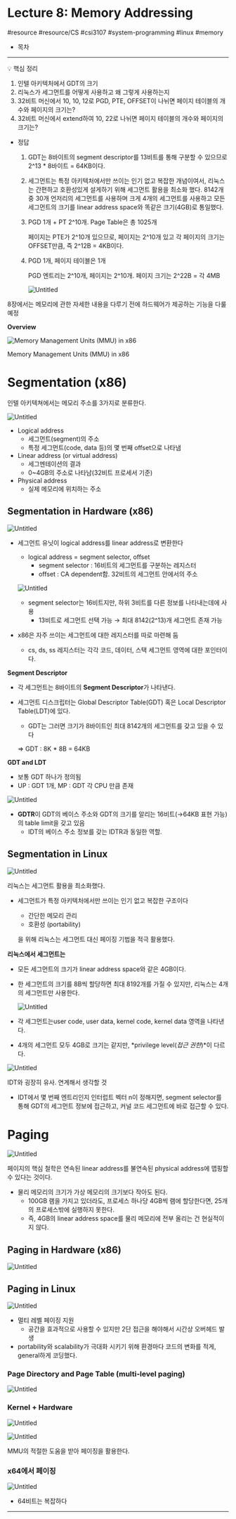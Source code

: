 # Lecture 8: Memory Addressing
#resource #resource/CS #csi3107 #system-programming #linux #memory

- 목차

---

<aside>
💡 핵심 정리

1. 인텔 아키텍처에서 GDT의 크기
2. 리눅스가 세그먼트를 어떻게 사용하고 왜 그렇게 사용하는지
3. 32비트 머신에서 10, 10, 12로 PGD, PTE, OFFSET이 나뉘면 페이지 테이블의 개수와 페이지의 크기는?
4. 32비트 머신에서 extend하여 10, 22로 나뉘면 페이지 테이블의 개수와 페이지의 크기는?
</aside>

- 정답
    1. GDT는 8바이트의 segment descriptor를 13비트를 통해 구분할 수 있으므로 2^13 * 8바이트 = 64KB이다.
    2. 세그먼트는 특정 아키텍처에서만 쓰이는 인기 없고 복잡한 개념이여서, 리눅스는 간편하고 호환성있게 설게하기 위해 세그먼트 활용을 최소화 했다. 8142개 중 30개 언저리의 세그먼트를 사용하며 크게 4개의 세그먼트를 사용하고 모든 세그먼트의 크기를 linear address space와 똑같은 크기(4GB)로 통일했다.
    3. PGD 1개 + PT 2^10개. Page Table은 총 1025개
        
        페이지는 PTE가 2^10개 있으므로, 페이지는 2^10개 있고 각 페이지의 크기는 OFFSET만큼, 즉 2^12B = 4KB이다.
        
    4. PGD 1개, 페이지 테이블은 1개
        
        PGD 엔트리는 2^10개, 페이지는 2^10개. 페이지 크기는 2^22B = 각 4MB
        
        ![Untitled](Lecture%208%20Memory%20Addressing%20b6a354b270ac4d0d879b5b188d343208/Untitled.png)
        

8장에서는 메모리에 관한 자세한 내용을 다루기 전에 하드웨어가 제공하는 기능을 다룰 예정

**Overview**

![Memory Management Units (MMU) in x86](Lecture%208%20Memory%20Addressing%20b6a354b270ac4d0d879b5b188d343208/Untitled%201.png)

Memory Management Units (MMU) in x86

# Segmentation (x86)

인텔 아키텍쳐에서는 메모리 주소를 3가지로 분류한다.

![Untitled](Lecture%208%20Memory%20Addressing%20b6a354b270ac4d0d879b5b188d343208/Untitled%202.png)

- Logical address
    - 세그먼트(segment)의 주소
    - 특정 세그먼트(code, data 등)의 몇 번째 offset으로 나타냄
- Linear address (or virtual address)
    - 세그멘테이션의 결과
    - 0~4GB의 주소로 나타남(32비트 프로세서 기준)
- Physical address
    - 실제 메모리에 위치하는 주소

## Segmentation in Hardware (x86)

![Untitled](Lecture%208%20Memory%20Addressing%20b6a354b270ac4d0d879b5b188d343208/Untitled%203.png)

- 세그먼트 유닛이 logical address를 linear address로 변환한다
    - logical address = segment selector, offset
        - segment selector : 16비트의 세그먼트를 구분하는 레지스터
        - offset : CA dependent함. 32비트의 세그먼트 안에서의 주소
    
    ![Untitled](Lecture%208%20Memory%20Addressing%20b6a354b270ac4d0d879b5b188d343208/Untitled%204.png)
    
    - segment selector는 16비트지만, 하위 3비트를 다른 정보를 나타내는데에 사용
        - 13비트로 세그먼트 선택 가능 → 최대 8142(2^13)개 세그먼트 존재 가능
- x86은 자주 쓰이는 세그먼트에 대한 레지스터를 따로 마련해 둠
    - cs, ds, ss 레지스터는 각각 코드, 데이터, 스택 세그먼트 영역에 대한 포인터이다.

**Segment Descriptor**

- 각 세그먼트는 8바이트의 ******************Segment Descriptor******************가 나타낸다.
- 세그먼트 디스크립터는 Global Descriptor Table(GDT) 혹은 Local Descriptor Table(LDT)에 있다.
    - GDT는 그러면 크기가 8바이트인 최대 8142개의 세그먼트를 갖고 있을 수 있다
    
    ⇒ GDT : 8K * 8B = 64KB
    

**GDT and LDT**

- 보통 GDT 하나가 정의됨
- UP : GDT 1개, MP : GDT 각 CPU 만큼 존재

![Untitled](Lecture%208%20Memory%20Addressing%20b6a354b270ac4d0d879b5b188d343208/Untitled%205.png)

- **GDTR**이 GDT의 베이스 주소와 GDT의 크기를 알리는 16비트(→64KB 표현 가능)의 table limit을 갖고 있음
    - IDT의 베이스 주소 정보를 갖는 IDTR과 동일한 역할.

## Segmentation in Linux

![Untitled](Lecture%208%20Memory%20Addressing%20b6a354b270ac4d0d879b5b188d343208/Untitled%206.png)

리눅스는 세그먼트 활용을 최소화했다.

- 세그먼트가 특정 아키텍처에서만 쓰이는 인기 없고 복잡한 구조이다
    - 간단한 메모리 관리
    - 호환성 (portability)
    
    을 위해 리눅스는 세그먼트 대신 페이징 기법을 적극 활용했다.
    

**리눅스에서 세그먼트는**

- 모든 세그먼트의 크기가 linear address space와 같은 4GB이다.
- 한 세그먼트의 크기를 8B씩 할당하면 최대 8192개를 가질 수 있지만, 리눅스는 4개의 세그먼트만 사용한다.
    
    ![Untitled](Lecture%208%20Memory%20Addressing%20b6a354b270ac4d0d879b5b188d343208/Untitled%207.png)
    
- 각 세그먼트는user code, user data, kernel code, kernel data 영역을 나타낸다.
- 4개의 세그먼트 모두 4GB로 크기는 같지만, *privilege level(*접근 권한*)*이 다르다.

![Untitled](Lecture%208%20Memory%20Addressing%20b6a354b270ac4d0d879b5b188d343208/Untitled%208.png)

IDT와 굉장히 유사. 연계해서 생각할 것

- IDT에서 몇 번째 엔트리인지 인터럽트 벡터 n이 정해지면, segment selector를 통해 GDT의 세그먼트 정보에 접근하고, 커널 코드 세그먼트에 바로 접근할 수 있다.

# Paging

![Untitled](Lecture%208%20Memory%20Addressing%20b6a354b270ac4d0d879b5b188d343208/Untitled%209.png)

  페이지의 핵심 철학은 연속된 linear address를 불연속된 physical address에 맵핑할 수 있다는 것이다.

- 물리 메모리의 크기가 가상 메모리의 크기보다 작아도 된다.
    - 100GB 램을 가지고 있더라도, 프로세스 하나당 4GB씩 램에 할당한다면, 25개의 프로세스밖에 실행하지 못한다.
    - 즉, 4GB의 linear address space를 물리 메모리에 전부 올리는 건 현실적이지 않다.

## Paging in Hardware (x86)

![Untitled](Lecture%208%20Memory%20Addressing%20b6a354b270ac4d0d879b5b188d343208/Untitled%2010.png)

## Paging in Linux

![Untitled](Lecture%208%20Memory%20Addressing%20b6a354b270ac4d0d879b5b188d343208/Untitled%2011.png)

- 멀티 레벨 페이징 지원
    - 공간을 효과적으로 사용할 수 있지만 2단 접근을 해야해서 시간상 오버헤드 발생
- portability와 scalability가 극대화 시키기 위해 환경마다 코드의 변화를 적게, general하게 코딩했다.

### Page Directory and Page Table (multi-level paging)

![Untitled](Lecture%208%20Memory%20Addressing%20b6a354b270ac4d0d879b5b188d343208/Untitled%2012.png)

### Kernel + Hardware

![Untitled](Lecture%208%20Memory%20Addressing%20b6a354b270ac4d0d879b5b188d343208/Untitled%2013.png)

![Untitled](Lecture%208%20Memory%20Addressing%20b6a354b270ac4d0d879b5b188d343208/Untitled%2014.png)

MMU의 적절한 도움을 받아 페이징을 활용한다.

### x64에서 페이징

![Untitled](Lecture%208%20Memory%20Addressing%20b6a354b270ac4d0d879b5b188d343208/Untitled%2015.png)

- 64비트는 복잡하다

---